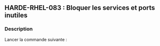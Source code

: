 ## HARDE-RHEL-083 : Bloquer les services et ports inutiles

### Description

Lancer la commande suivante :

